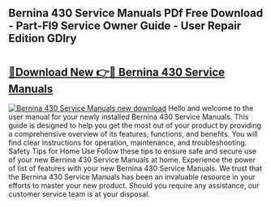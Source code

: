 ## Bernina 430 Service Manuals PDf Free Download - Part-Fl9 Service Owner Guide - User Repair Edition GDlry

# <h2><a href="http://bc72555.oget.top/?id=Bernina+430+Service+Manuals">🔗Download New 👉🔴 Bernina 430 Service Manuals</a></h2>

[![Bernina 430 Service Manuals new download](https://i.imgur.com/5g1atiW.png)](http://bc72555.oget.top/?id=Bernina+430+Service+Manuals)
Hello and welcome to the user manual for your newly installed Bernina 430 Service Manuals. This guide is designed to help you get the most out of your product by providing a comprehensive overview of its features, functions, and benefits. You will find clear instructions for operation, maintenance, and troubleshooting. Safety Tips for Home Use Follow these tips to ensure safe and secure use of your new Bernina 430 Service Manuals at home. Experience the power of list of features with your new Bernina 430 Service Manuals. We trust that the Bernina 430 Service Manuals has been an invaluable resource in your efforts to master your new product. Should you require any assistance, our customer service team is at your disposal.
